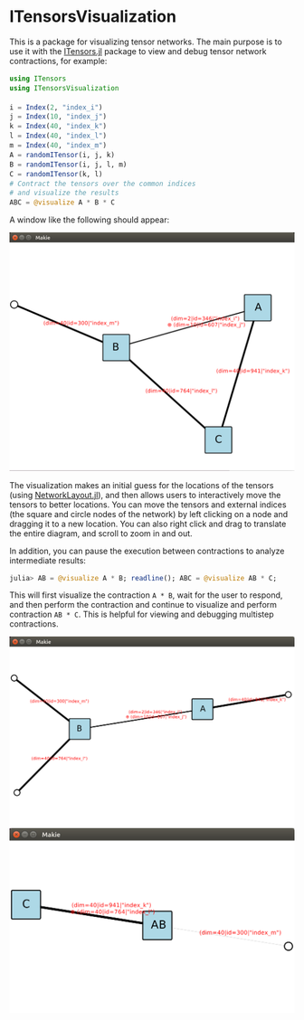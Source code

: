 # ITensorsVisualization

This is a package for visualizing tensor networks. The main purpose is to use it with the [ITensors.jl](https://github.com/ITensor/ITensors.jl) package to view and debug tensor network contractions, for example:
```julia
using ITensors
using ITensorsVisualization

i = Index(2, "index_i")
j = Index(10, "index_j")
k = Index(40, "index_k")
l = Index(40, "index_l")
m = Index(40, "index_m")
A = randomITensor(i, j, k)
B = randomITensor(i, j, l, m)
C = randomITensor(k, l)
# Contract the tensors over the common indices
# and visualize the results
ABC = @visualize A * B * C
```
A window like the following should appear:

![alt text](assets/ITensorsVisualization_A_B_C.png)

The visualization makes an initial guess for the locations of the tensors (using [NetworkLayout.jl](https://github.com/JuliaGraphs/NetworkLayout.jl)), and then allows users to interactively move the tensors to better locations. You can move the tensors and external indices (the square and circle nodes of the network) by left clicking on a node and dragging it to a new location.  You can also right click and drag to translate the entire diagram, and scroll to zoom in and out.

In addition, you can pause the execution between contractions to analyze intermediate results:
```julia
julia> AB = @visualize A * B; readline(); ABC = @visualize AB * C;
```
This will first visualize the contraction `A * B`, wait for the user to respond, and then perform the contraction and continue to visualize and perform contraction `AB * C`. This is helpful for viewing and debugging multistep contractions.

![alt text](assets/ITensorsVisualization_A_B.png)
![alt text](assets/ITensorsVisualization_AB_C.png)

